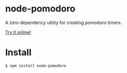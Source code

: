 # node-pomodoro

A zero dependency utility for creating pomodoro timers.

<a href="https://pomodoro.jacob-shuman.ca">Try it online!</a>

# Install

```bash
$ npm install node-pomodoro
```
